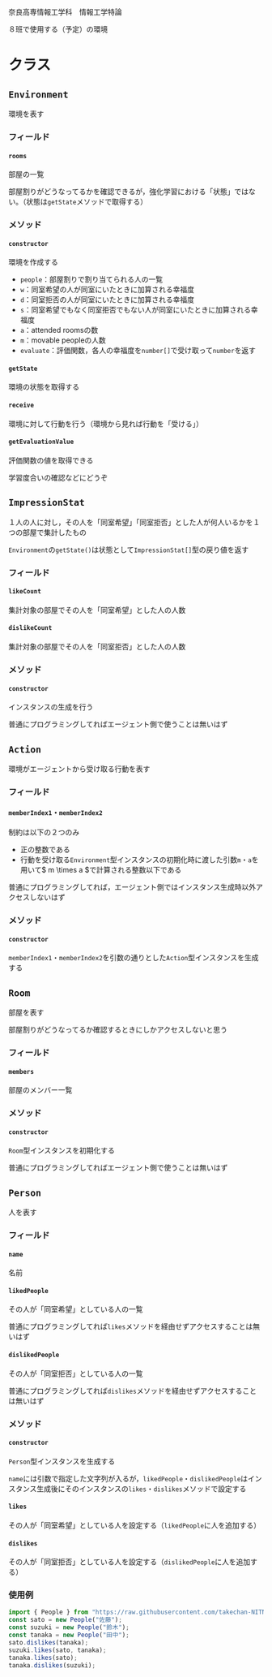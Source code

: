 奈良高専情報工学科　情報工学特論

８班で使用する（予定）の環境
# クラス
## `Environment`
環境を表す
### フィールド
#### `rooms`
部屋の一覧

部屋割りがどうなってるかを確認できるが，強化学習における「状態」ではない。（状態は`getState`メソッドで取得する）
### メソッド
#### `constructor`
環境を作成する
- `people`：部屋割りで割り当てられる人の一覧
- `w`：同室希望の人が同室にいたときに加算される幸福度
- `d`：同室拒否の人が同室にいたときに加算される幸福度
- `s`：同室希望でもなく同室拒否でもない人が同室にいたときに加算される幸福度
- `a`：attended roomsの数
- `m`：movable peopleの人数
- `evaluate`：評価関数，各人の幸福度を`number[]`で受け取って`number`を返す
#### `getState`
環境の状態を取得する
#### `receive`
環境に対して行動を行う（環境から見れば行動を「受ける」）
#### `getEvaluationValue`
評価関数の値を取得できる

学習度合いの確認などにどうぞ
## `ImpressionStat`
１人の人に対し，その人を「同室希望」「同室拒否」とした人が何人いるかを１つの部屋で集計したもの

`Environment`の`getState()`は状態として`ImpressionStat[]`型の戻り値を返す
### フィールド
#### `likeCount`
集計対象の部屋でその人を「同室希望」とした人の人数
#### `dislikeCount`
集計対象の部屋でその人を「同室拒否」とした人の人数
### メソッド
#### `constructor`
インスタンスの生成を行う

普通にプログラミングしてればエージェント側で使うことは無いはず
## `Action`
環境がエージェントから受け取る行動を表す
### フィールド
#### `memberIndex1`・`memberIndex2`
制約は以下の２つのみ
- 正の整数である
- 行動を受け取る`Environment`型インスタンスの初期化時に渡した引数`m`・`a`を用いて$ m \times a $で計算される整数以下である

普通にプログラミングしてれば，エージェント側ではインスタンス生成時以外アクセスしないはず
### メソッド
#### `constructor`
`memberIndex1`・`memberIndex2`を引数の通りとした`Action`型インスタンスを生成する
## `Room`
部屋を表す

部屋割りがどうなってるか確認するときにしかアクセスしないと思う
### フィールド
#### `members`
部屋のメンバー一覧
### メソッド
#### `constructor`
`Room`型インスタンスを初期化する

普通にプログラミングしてればエージェント側で使うことは無いはず
## `Person`
人を表す
### フィールド
#### `name`
名前
#### `likedPeople`
その人が「同室希望」としている人の一覧

普通にプログラミングしてれば`likes`メソッドを経由せずアクセスすることは無いはず
#### `dislikedPeople`
その人が「同室拒否」としている人の一覧

普通にプログラミングしてれば`dislikes`メソッドを経由せずアクセスすることは無いはず
### メソッド
#### `constructor`
`Person`型インスタンスを生成する

`name`には引数で指定した文字列が入るが，`likedPeople`・`dislikedPeople`はインスタンス生成後にそのインスタンスの`likes`・`dislikes`メソッドで設定する
#### `likes`
その人が「同室希望」としている人を設定する（`likedPeople`に人を追加する）
#### `dislikes`
その人が「同室拒否」としている人を設定する（`dislikedPeople`に人を追加する）
### 使用例
```ts
import { People } from "https://raw.githubusercontent.com/takechan-NITNC/room-allocation-reinforcement-learning-environment/v0.0.0/person.ts"
const sato = new People("佐藤");
const suzuki = new People("鈴木");
const tanaka = new People("田中");
sato.dislikes(tanaka);
suzuki.likes(sato, tanaka);
tanaka.likes(sato);
tanaka.dislikes(suzuki);
```